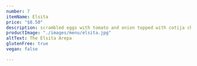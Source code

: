 ```yaml
---
number: 7
itemName: Elsita
price: "$8.50"
description: scrambled eggs with tomato and onion topped with cotija cheese
productImage: "./images/menu/elsita.jpg"
altText: The Elsita Arepa
glutenFree: true
vegan: false

---
```

